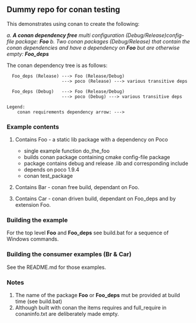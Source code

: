 ## Dummy repo for conan testing

This demonstrates using conan to create the following:


*a. **A conan dependency free** multi configuration (Debug/Release)config-file package: **Foo***
*b. Two conan packages (Debug/Release) that contain the conan dependencies and have a dependency on **Foo** but are otherwise empty: **Foo_deps***


The conan dependency tree is as follows:

```
  Foo_deps (Release) ---> Foo (Release/Debug)
                     ---> poco (Release) ---> various transitive deps

  Foo_deps (Debug)   ---> Foo (Release/Debug)
                     ---> poco (Debug) ---> various transitive deps

Legend:
    conan requirements dependency arrow: --->
```

### Example contents

1. Contains Foo - a static lib package with a dependency on Poco
    * single example function do_the_foo
    * builds conan package containing cmake config-file package
    * package contains debug and release .lib and corresponding include
    * depends on poco 1.9.4
    * conan test_package

2. Contains Bar - conan free build, dependant on Foo.
3. Contains Car - conan driven build, dependant on Foo_deps and by extension Foo.

### Building the example

For the top level **Foo** and **Foo_deps** see build.bat for a sequence of Windows commands.

### Building the consumer examples (Br & Car)

See the README.md for those examples.

### Notes

1. The name of the package **Foo** or **Foo_deps** mut be provided at build time (see build.bat)
2. Although built with conan the items requires and full_require in conaninfo.txt are deliberately made empty.
